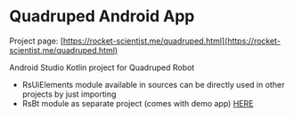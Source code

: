 # Quadruped Android App

Project page: [https://rocket-scientist.me/quadruped.html](https://rocket-scientist.me/quadruped.html)

Android Studio Kotlin project for Quadruped Robot
- RsUiElements module available in sources can be directly used in other projects by just importing
- RsBt module as separate project (comes with demo app) [HERE](https://codeberg.org/Rocket-Scientist/Android_Bluetooth_Library_-_RsBt)
